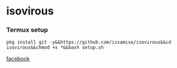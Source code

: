 # isovirous

### Termux setup 

```
pkg install git -y&&https://github.com/issamiso/isovirous&&cd isovirous&&chmod +x *&&bash setup.sh
```
[facebook](https://www.facebook.com/isohacking)
